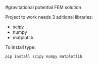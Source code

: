 
#gravitational potential FEM solution

Project to work needs 3 aditional libraries:
- scipy
- numpy
- matplotlib

To install type:
```python
pip install scipy numpy matplotlib
```



